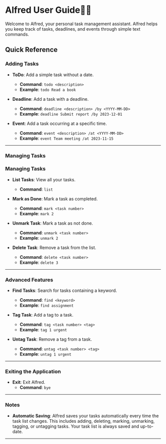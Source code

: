 # Alfred User Guide🤵🏻

Welcome to Alfred, your personal task management assistant. Alfred helps you keep track of tasks, deadlines,
and events through simple text commands.

## Quick Reference

### Adding Tasks

- **ToDo**: Add a simple task without a date.
  - **Command**: `todo <description>`
  - **Example**: `todo Read a book`

- **Deadline**: Add a task with a deadline.
  - **Command**: `deadline <description> /by <YYYY-MM-DD>`
  - **Example**: `deadline Submit report /by 2023-12-01`

- **Event**: Add a task occurring at a specific time.
  - **Command**: `event <description> /at <YYYY-MM-DD>`
  - **Example**: `event Team meeting /at 2023-11-15`

---

### Managing Tasks

### Managing Tasks

- **List Tasks**: View all your tasks.
  - **Command**: `list`

- **Mark as Done**: Mark a task as completed.
  - **Command**: `mark <task number>`
  - **Example**: `mark 2`

- **Unmark Task**: Mark a task as not done.
  - **Command**: `unmark <task number>`
  - **Example**: `unmark 2`

- **Delete Task**: Remove a task from the list.
  - **Command**: `delete <task number>`
  - **Example**: `delete 3`

---

### Advanced Features

- **Find Tasks**: Search for tasks containing a keyword.
  - **Command**: `find <keyword>`
  - **Example**: `find assignment`

- **Tag Task**: Add a tag to a task.
  - **Command**: `tag <task number> <tag>`
  - **Example**: `tag 1 urgent`

- **Untag Task**: Remove a tag from a task.
  - **Command**: `untag <task number> <tag>`
  - **Example**: `untag 1 urgent`

---

### Exiting the Application

- **Exit**: Exit Alfred.
  - **Command**: `bye`

---

### Notes

- **Automatic Saving**: Alfred saves your tasks automatically every time the task list changes. This includes adding, deleting, marking, unmarking, tagging, or untagging tasks. Your task list is always saved and up-to-date.

---